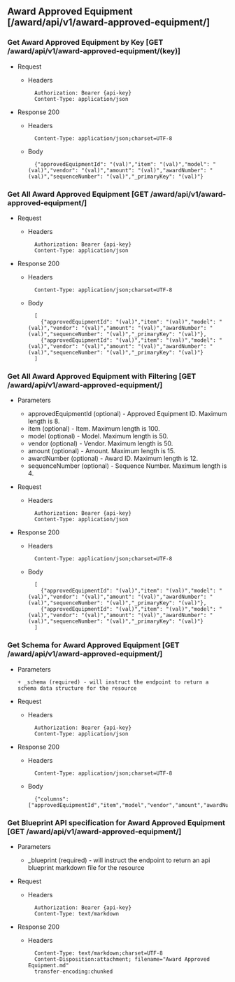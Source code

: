 ## Award Approved Equipment [/award/api/v1/award-approved-equipment/]

### Get Award Approved Equipment by Key [GET /award/api/v1/award-approved-equipment/(key)]
	 
+ Request

    + Headers

            Authorization: Bearer {api-key}
            Content-Type: application/json

+ Response 200
    + Headers

            Content-Type: application/json;charset=UTF-8

    + Body
    
            {"approvedEquipmentId": "(val)","item": "(val)","model": "(val)","vendor": "(val)","amount": "(val)","awardNumber": "(val)","sequenceNumber": "(val)","_primaryKey": "(val)"}

### Get All Award Approved Equipment [GET /award/api/v1/award-approved-equipment/]
	 
+ Request

    + Headers

            Authorization: Bearer {api-key}
            Content-Type: application/json

+ Response 200
    + Headers

            Content-Type: application/json;charset=UTF-8

    + Body
    
            [
              {"approvedEquipmentId": "(val)","item": "(val)","model": "(val)","vendor": "(val)","amount": "(val)","awardNumber": "(val)","sequenceNumber": "(val)","_primaryKey": "(val)"},
              {"approvedEquipmentId": "(val)","item": "(val)","model": "(val)","vendor": "(val)","amount": "(val)","awardNumber": "(val)","sequenceNumber": "(val)","_primaryKey": "(val)"}
            ]

### Get All Award Approved Equipment with Filtering [GET /award/api/v1/award-approved-equipment/]
    
+ Parameters

    + approvedEquipmentId (optional) - Approved Equipment ID. Maximum length is 8.
    + item (optional) - Item. Maximum length is 100.
    + model (optional) - Model. Maximum length is 50.
    + vendor (optional) - Vendor. Maximum length is 50.
    + amount (optional) - Amount. Maximum length is 15.
    + awardNumber (optional) - Award ID. Maximum length is 12.
    + sequenceNumber (optional) - Sequence Number. Maximum length is 4.

            
+ Request

    + Headers

            Authorization: Bearer {api-key}
            Content-Type: application/json 

+ Response 200
    + Headers

            Content-Type: application/json;charset=UTF-8

    + Body
    
            [
              {"approvedEquipmentId": "(val)","item": "(val)","model": "(val)","vendor": "(val)","amount": "(val)","awardNumber": "(val)","sequenceNumber": "(val)","_primaryKey": "(val)"},
              {"approvedEquipmentId": "(val)","item": "(val)","model": "(val)","vendor": "(val)","amount": "(val)","awardNumber": "(val)","sequenceNumber": "(val)","_primaryKey": "(val)"}
            ]
			
### Get Schema for Award Approved Equipment [GET /award/api/v1/award-approved-equipment/]
	                                          
+ Parameters

      + _schema (required) - will instruct the endpoint to return a schema data structure for the resource
      
+ Request

    + Headers

            Authorization: Bearer {api-key}
            Content-Type: application/json

+ Response 200
    + Headers

            Content-Type: application/json;charset=UTF-8

    + Body
    
            {"columns":["approvedEquipmentId","item","model","vendor","amount","awardNumber","sequenceNumber"],"primaryKey":"approvedEquipmentId"}
		
### Get Blueprint API specification for Award Approved Equipment [GET /award/api/v1/award-approved-equipment/]
	 
+ Parameters

     + _blueprint (required) - will instruct the endpoint to return an api blueprint markdown file for the resource
                 
+ Request

    + Headers

            Authorization: Bearer {api-key}
            Content-Type: text/markdown

+ Response 200
    + Headers

            Content-Type: text/markdown;charset=UTF-8
            Content-Disposition:attachment; filename="Award Approved Equipment.md"
            transfer-encoding:chunked
